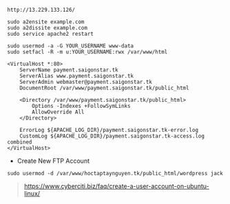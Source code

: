 ```
http://13.229.133.126/
```

```
sudo a2ensite example.com
sudo a2dissite example.com
sudo service apache2 restart
```

```
sudo usermod -a -G YOUR_USERNAME www-data
sudo setfacl -R -m u:YOUR_USERNAME:rwx /var/www/html
```

```
<VirtualHost *:80>
    ServerName payment.saigonstar.tk
    ServerAlias www.payment.saigonstar.tk
    ServerAdmin webmaster@payment.saigonstar.tk
    DocumentRoot /var/www/payment.saigonstar.tk/public_html

    <Directory /var/www/payment.saigonstar.tk/public_html>
        Options -Indexes +FollowSymLinks
        AllowOverride All
    </Directory>

    ErrorLog ${APACHE_LOG_DIR}/payment.saigonstar.tk-error.log
    CustomLog ${APACHE_LOG_DIR}/payment.saigonstar.tk-access.log combined
</VirtualHost>
```

* Create New FTP Account
```
sudo usermod -d /var/www/hoctaptaynguyen.tk/public_html/wordpress jack
```
> https://www.cyberciti.biz/faq/create-a-user-account-on-ubuntu-linux/
